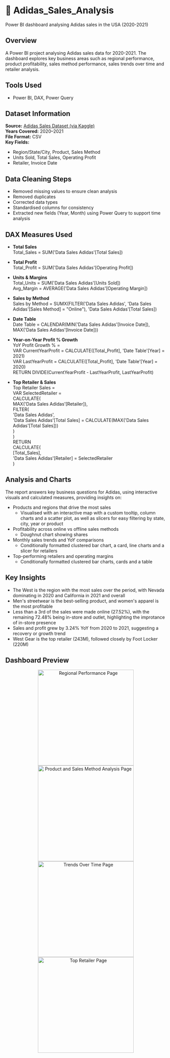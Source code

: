 # 👟 Adidas_Sales_Analysis 
Power BI dashboard analysing Adidas sales in the USA (2020-2021)

## Overview
A Power BI project analysing Adidas sales data for 2020-2021. 
The dashboard explores key business areas such as regional performance, product profitability, sales method performance, sales trends over time and retailer analysis.


## Tools Used
- Power BI, DAX, Power Query


## Dataset Information

**Source:** [Adidas Sales Dataset (via Kaggle)](https://www.kaggle.com/datasets/heemalichaudhari/adidas-sales-dataset)   
**Years Covered:** 2020–2021   
**File Format:** CSV  
**Key Fields:** 
- Region/State/City, Product, Sales Method
- Units Sold, Total Sales, Operating Profit
- Retailer, Invoice Date


## Data Cleaning Steps
- Removed missing values to ensure clean analysis
- Removed duplicates
- Corrected data types
- Standardised columns for consistency
- Extracted new fields (Year, Month) using Power Query to support time analysis


## DAX Measures Used
- **Total Sales**  
  Total_Sales = SUM('Data Sales Adidas'[Total Sales])  

- **Total Profit**  
  Total_Profit = SUM('Data Sales Adidas'[Operating Profit])  

- **Units & Margins**  
  Total_Units = SUM('Data Sales Adidas'[Units Sold])  
  Avg_Margin = AVERAGE('Data Sales Adidas'[Operating Margin])  

- **Sales by Method**  
  Sales by Method = SUMX(FILTER('Data Sales Adidas', 'Data Sales Adidas'[Sales Method] = "Online"), 'Data Sales Adidas'[Total Sales])  

- **Date Table**  
  Date Table = CALENDAR(MIN('Data Sales Adidas'[Invoice Date]), MAX('Data Sales Adidas'[Invoice Date]))  

- **Year-on-Year Profit % Growth**  
  YoY Profit Growth % =   
  VAR CurrentYearProfit = CALCULATE([Total_Profit], 'Date Table'[Year] = 2021)  
  VAR LastYearProfit = CALCULATE([Total_Profit], 'Date Table'[Year] = 2020)  
  RETURN DIVIDE(CurrentYearProfit - LastYearProfit, LastYearProfit)  

- **Top Retailer & Sales**  
  Top Retailer Sales =   
VAR SelectedRetailer =   
    CALCULATE(  
        MAX('Data Sales Adidas'[Retailer]),  
        FILTER(  
            'Data Sales Adidas',  
            'Data Sales Adidas'[Total Sales] = CALCULATE(MAX('Data Sales Adidas'[Total Sales]))  
        )  
    )  
RETURN   
    CALCULATE(  
        [Total_Sales],  
        'Data Sales Adidas'[Retailer] = SelectedRetailer  
    )  


## Analysis and Charts
The report answers key business questions for Adidas, using interactive visuals and calculated measures, providing insights on:
- Products and regions that drive the most sales
    - Visualised with an interactive map with a custom tooltip, column charts and a scatter plot, as well as slicers for easy filtering by state, city, year or product
- Profitability across online vs offline sales methods
    - Doughnut chart showing shares
- Monthly sales trends and YoY comparisons
    - Conditionally formatted clustered bar chart, a card, line charts and a slicer for retailers
- Top-performing retailers and operating margins
    - Conditionally formatted clustered bar charts, cards and a table


## Key Insights
- The West is the region with the most sales over the period, with Nevada dominating in 2020 and California in 2021 and overall
- Men's streetwear is the best-selling product, and women's apparel is the most profitable
- Less than a 3rd of the sales were made online (27.52%), with the remaining 72.48% being in-store and outlet, highlighting the improtance of in-store presence
- Sales and profit grew by 3.24% YoY from 2020 to 2021, suggesting a recovery or growth trend
- West Gear is the top retailer (243M), followed closely by Foot Locker (220M)


## Dashboard Preview

<p align="center">
  <img src="https://github.com/user-attachments/assets/73c6b9da-319d-401d-838d-8cecfbfadf98" width="300" alt="Regional Performance Page" />
  <img src="https://github.com/user-attachments/assets/7535a811-3db4-4a46-a2e0-29eb255e3d8f" width="300" alt="Product and Sales Method Analysis Page" />
  <br>
  <img src="https://github.com/user-attachments/assets/fc6fa827-ee45-4e1a-894c-df6b25cb6cb5" width="300" alt="Trends Over Time Page" />
  <img src="https://github.com/user-attachments/assets/2cfd93e5-90b3-46cf-97c9-560b370e7b61" width="300" alt="Top Retailer Page" />
</p>

